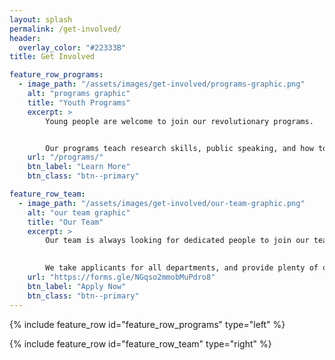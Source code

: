 ```yaml
---
layout: splash
permalink: /get-involved/
header:
  overlay_color: "#22333B"
title: Get Involved

feature_row_programs:
  - image_path: "/assets/images/get-involved/programs-graphic.png"
    alt: "programs graphic"
    title: "Youth Programs"
    excerpt: > 
        Young people are welcome to join our revolutionary programs.


        Our programs teach research skills, public speaking, and how to make an impact in the field of global health.
    url: "/programs/" 
    btn_label: "Learn More"
    btn_class: "btn--primary"

feature_row_team:
  - image_path: "/assets/images/get-involved/our-team-graphic.png"
    alt: "our team graphic"
    title: "Our Team"
    excerpt: > 
        Our team is always looking for dedicated people to join our team and help advance our mission.
        

        We take applicants for all departments, and provide plenty of opportunities for members to advance into leadership positions.
    url: "https://forms.gle/NGqso2mmobMuPdro8" 
    btn_label: "Apply Now"
    btn_class: "btn--primary"
---
```


{% include feature_row id="feature_row_programs" type="left" %}

{% include feature_row id="feature_row_team" type="right" %}